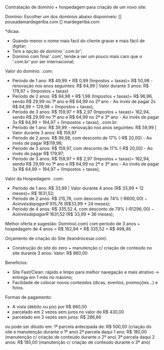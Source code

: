 Contratação de domínio + hospedagem para criação de um novo site:

Domínio:
Escolher um dos domínios abaixo disponíveis: 
[] pousadamardegeriba.com 
[] mardegeriba.com

*dicaa: 
- Quando menor o nome mais facil do cliente gravar e mais fácil de digitar;
- Tem a opção de domínio '.com.br';
- Domínio com final '.com', tende a ser um pouco mais caro que o '.com.br' por ser internacional;

Valor do domínio:
.com:
- Período de 1 ano: R$ 49,99 + R$ 0,99 (Impostos + taxas)= R$ 50,98 - renovação nos anos seguintes: R$ 64,99 | Valor durante 3 anos: R$ 179,97 + (Impostos + taxas)
- Período de 2 anos: R$ 94,98 + R$ 1,98 (Impostos + taxas)= R$ 96,96, sendo R$ 29,99 no 1ª ano e R$ 64,99 no 2ª ano - Ao invés de pagar 2x R$ 64,99 = 129,98 + (Impostos + taxas);
- Período de 3 anos: R$ 159,97 + R$ 2,97 (Impostos + taxas)= 162,94, sendo R$ 29,99 no 1ª ano e R$ 64,99 no 2ª e 3º ano - Ao invés de pagar 3x R$ 64,99 = 194,97 + (Impostos + taxas);
.com.br:
- Período de 1 ano: R$ 39,99 - renovação nos anos seguintes: R$ 59,99 | Valor durante 3 anos: R$ 159,97
- Período de 2 anos: R$ 99,98, com desconto de 17% (-R$ 20,00) - Ao invés de pagar R$119,98;
- Período de 3 anos: R$ 159,97, com desconto de 17% (-R$ 20,00) - Ao invés de pagar R$ 179,97;
- Período de 3 anos: R$ 159,97 + R$ 2,97 (Impostos + taxas)= 162,94, sendo R$ 29,99 no 1ª ano e R$ 64,99 no 2ª e 3º ano - Ao invés de pagar 3x R$ 64,99 = 194,97 + (Impostos + taxas);

Valor da Hospedagem:
.com:
- Período de 1 ano: R$ 33,99 | Valor durante 4 anos (R$ 33,99 * 12 meses)= R$ 1631,52;
- Período de 2 anos: R$ 215,76, com desconto de 74% (-R$600,00) - Ao invés de pagar R$ 815,76 (R$33,99 * 24 meses);
- Período de 4 anos: R$ 335,52 4, com desconto de 79% (-R$1296,00) - Ao invés de pagar R$ 1631,52 (R$ 33,99 * 36 meses);

Melhor oferta e sugestão: 
Domínio(.com) com período de 3 anos + hospedagem de 4 anos = R$ 162,94 + R$ 335,52 = R$ 498,46

Orçamento de criação do Site (leandrocesar.com):

- Construção do site do zero + manutenção c/ criação de conteúdo no site durante 3 anos:
Valor: R$ 860,00

Benefícios:
- Site Fast/Clean: rápido e limpo para melhor navegação e mais atrativo -> entrega em 1 mês no máximo;
- Facilidade de colocar novos conteúdos (dicas, eventos, promoções...) e fotos.

Formas de pagamento: 
- A vista (débito ou pix) por R$ 860,00
- parcelado em 2 vezes sem juros no valor de R$ 430,00
- parcelado em 3 vezes sem juros: R$ 286,66

ou pode ser diluído em: 
1ª parcela antecipada de: R$ 500,00 (criação do site e manutenção durante o 1º ano)
2ª parcela daqui 1 ano: R$ 180,00 (manutenção c/ criação de conteúdo durante o 2º ano)
3ª parcela daqui 2 anos: R$ 180,00 (manutenção c/ criação de conteúdo durante o 3º ano)

